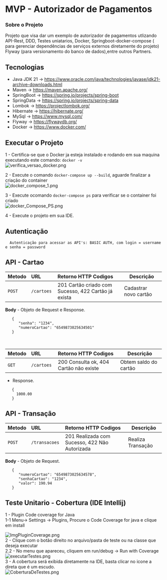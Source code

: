 # MVP - Autorizador de Pagamentos

### Sobre o Projeto
Projeto que visa dar um exemplo de autorizador de pagamentos utlizando API-Rest, DDD, Testes uniatarios, Docker, 
Springboot-docker-compose ( para gerenciar dependências de serviços externos diretamente do  projeto)
Flyway (para versionamento do banco de dados),entre outros Partners.


## Tecnologias

- Java JDK 21     -> https://www.oracle.com/java/technologies/javase/jdk21-archive-downloads.html
- Maven           -> https://maven.apache.org/
- SpringBoot      -> https://spring.io/projects/spring-boot
- SpringData      -> https://spring.io/projects/spring-data
- Lombok          -> https://projectlombok.org/
- Hibernate       -> https://hibernate.org/
- MySql           -> https://www.mysql.com/
- Flyway          -> https://flywaydb.org/
- Docker          -> https://www.docker.com/

## Executar o Projeto
1 - Certifica-se que o Docker ja esteja instalado e rodando em sua maquina executando este comando: `docker -v`  <br>
![verifica_versao_docker.png](https://github.com/leokashmir/autorizador/img/verifica_versao_docker.png?raw=true)<br>

2 - Execute o comando   `docker-compose up --build`, aguarde finalizar a criação do container<br>
![docker_compose_1.png](https://github.com/leokashmir/autorizador/img/docker_compose_1.png?raw=true)<br>

3 - Execute ocomando `docker-compose ps` para verificar se o container foi criado<br>
![docker_Compose_PS.png](https://github.com/leokashmir/autorizador/img/docker_Compose_PS.png?raw=true)<br>

4 - Execute o projeto em sua IDE.<br>


## Autenticação
```
  Autenticação para acessar as API's: BASIC AUTH, com login = username e senha = password
```


## API - Cartao



| Metodo | URL  | Retorno HTTP Codigos                                  | Descrição                |
|:-------|:--------|:------------------------------------------------------|--------------------------|
| `POST` | `/cartoes `  | 201  Cartão criado com Sucesso, 422  Cartão já exista | Cadastrar novo cartão |

  <b>Body</b> - Objeto de Request e Response.
```
   {
      "senha": "1234",
      "numeroCartao": "6549873025634501"
   }        
```

  <br>


| Metodo | URL  | Retorno HTTP Codigos                                  |Descrição|
|:-------|:--------|:------------------------------------------------------|------|
| `GET`  | `/cartoes `  | 200 Consulta ok, 404 Cartão não existe                | Obtem saldo do cartão |

*  Response.
```
   {
     1000.00
   }        
``` 

## API - Transação


| Metodo | URL  | Retorno HTTP Codigos                                  |Descrição |
|:-------|:--------|:------------------------------------------------------|-------|
| `POST`  | `/transacoes `  | 201 Realizada com Sucesso, 422 Não Autorizada         |Realiza Transação|
<b>Body</b> - Objeto de Request.
```
   {
      "numeroCartao": "6549873025634578",
      "senhaCartao": "1234",
      "valor": 190.94
   }        
```


## Teste Unitario - Cobertura (IDE Intellij)

1 - Plugin Code coverage for Java <br>
1-1 Menu-> Settings -> Plugins, Procure o Code Coverage for java e clique em install<br>


![ImgPluginCoverage.png](https://github.com/leokashmir/autorizador/img/ImgPluginCoverage.png?raw=true)<br>
2 - Clique com o botão direito no arquivo/pasta de teste ou na classe que deseja executar<br>
2.2 - No menu que apareceu, cliquem em run/debug -> Run  with Coverage  <br>
![executarTestes.png](https://github.com/leokashmir/autorizador/img/executarTestes.png?raw=true)<br>
3 - A cobertura será exibida diretamente na IDE, basta clicar no icone a direta que é um escudo.<br>
![CoberturaDeTestes.png](https://github.com/leokashmir/autorizador/img/CoberturaDeTestes.png?raw=true)<br>
